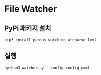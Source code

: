 # File Watcher

## PyPi 패키지 설치

```
pip3 install pandas watchdog argparse lxml
```

## 실행

```
python3 watcher.py --config config.yaml
```
